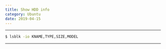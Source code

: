 ```yaml
---
title: Show HDD info
category: Ubuntu
date: 2019-04-15
---
```


-----

```bash
$ lsblk -io KNAME,TYPE,SIZE,MODEL
```

-----
